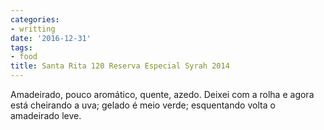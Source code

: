 ```yaml
---
categories:
- writting
date: '2016-12-31'
tags:
- food
title: Santa Rita 120 Reserva Especial Syrah 2014
---
```


Amadeirado, pouco aromático, quente, azedo. Deixei com a rolha e agora está cheirando a uva; gelado é meio verde; esquentando volta o amadeirado leve.

